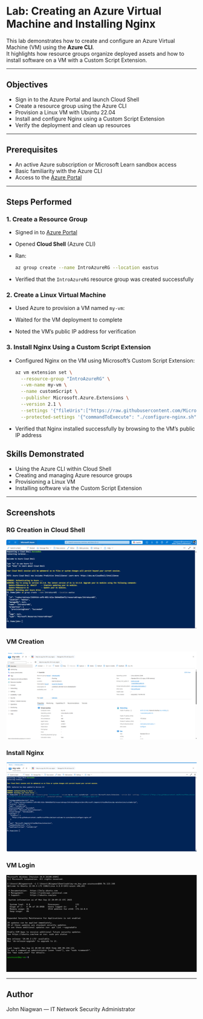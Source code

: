 # Lab: Creating an Azure Virtual Machine and Installing Nginx  

This lab demonstrates how to create and configure an Azure Virtual Machine (VM) using the **Azure CLI**.  
It highlights how resource groups organize deployed assets and how to install software on a VM with a Custom Script Extension.

---

## Objectives  

- Sign in to the Azure Portal and launch Cloud Shell  
- Create a resource group using the Azure CLI  
- Provision a Linux VM with Ubuntu 22.04  
- Install and configure Nginx using a Custom Script Extension  
- Verify the deployment and clean up resources  

---

## Prerequisites  

- An active Azure subscription or Microsoft Learn sandbox access  
- Basic familiarity with the Azure CLI  
- Access to the [Azure Portal](https://portal.azure.com/)  

---

## Steps Performed  

### 1. Create a Resource Group  

- Signed in to [Azure Portal](https://portal.azure.com/)  
- Opened **Cloud Shell** (Azure CLI)  
- Ran:  

  ```bash
  az group create --name IntroAzureRG --location eastus


* Verified that the `IntroAzureRG` resource group was created successfully

### 2. Create a Linux Virtual Machine

* Used Azure to provision a VM named `my-vm`:

* Waited for the VM deployment to complete

* Noted the VM’s public IP address for verification

### 3. Install Nginx Using a Custom Script Extension

* Configured Nginx on the VM using Microsoft’s Custom Script Extension:

  ```bash
  az vm extension set \
    --resource-group "IntroAzureRG" \
    --vm-name my-vm \
    --name customScript \
    --publisher Microsoft.Azure.Extensions \
    --version 2.1 \
    --settings '{"fileUris":["https://raw.githubusercontent.com/MicrosoftDocs/mslearn-welcome-to-azure/master/configure-nginx.sh"]}' \
    --protected-settings '{"commandToExecute": "./configure-nginx.sh"}'
  ```

* Verified that Nginx installed successfully by browsing to the VM’s public IP address

## Skills Demonstrated

* Using the Azure CLI within Cloud Shell
* Creating and managing Azure resource groups
* Provisioning a Linux VM
* Installing software via the Custom Script Extension

---

## Screenshots


### RG Creation in Cloud Shell

![RG Creation](create-rg.png)

### VM Creation

![VM Creation](vm-creation.png)

### Install Nginx

![Nginx Installation](install-nginx.png)

### VM Login

![VM Login](vm-login.png)

---

## Author

John Niagwan — IT Network Security Administrator